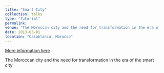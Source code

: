 ```yaml
---
title: "Smart City"
collection: talks
type: "Tutorial"
permalink:
venue: "The Moroccan city and the need for transformation in the era of the smart city"
date: 2013-03-01
location: "Casablanca, Morocco"
---
```


[More information here](http://exampleurl.com)

The Moroccan city and the need for transformation in the era of the smart city
